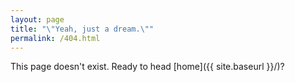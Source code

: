 ```yaml
---
layout: page
title: "\"Yeah, just a dream.\""
permalink: /404.html
---
```


This page doesn't exist. Ready to head [home]({{ site.baseurl }}/)?
